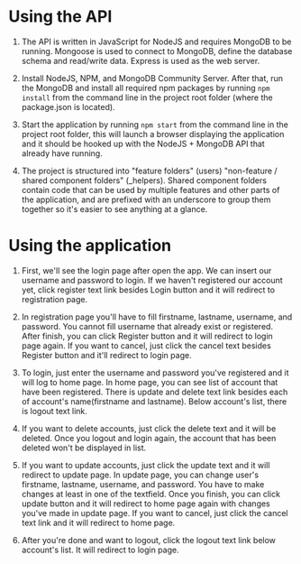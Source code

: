 # Using the API

1. The API is written in JavaScript for NodeJS and requires MongoDB to be running. Mongoose is used to connect to MongoDB, define the database schema and read/write data. Express is used as the web server.

2. Install NodeJS, NPM, and MongoDB Community Server. After that, run the MongoDB and install all required npm packages by running ```npm install``` from the command line in the project root folder (where the package.json is located).

3. Start the application by running ```npm start``` from the command line in the project root folder, this will launch a browser displaying the application and it should be hooked up with the NodeJS + MongoDB API that already have running.

4. The project is structured into "feature folders" (users) "non-feature / shared component folders" (_helpers). Shared component folders contain code that can be used by multiple features and other parts of the application, and are prefixed with an underscore to group them together so it's easier to see anything at a glance.



# Using the application

1. First, we'll see the login page after open the app. We can insert our username and password to login. If we haven't registered our
   account yet, click register text link besides Login button and it will redirect to registration page.
   
2. In registration page you'll have to fill firstname, lastname, username, and password. You cannot fill username that already exist 
   or registered. After finish, you can click Register button and it will redirect to login page again. If you want to cancel, just
   click the cancel text besides Register button and it'll redirect to login page. 
   
3. To login, just enter the username and password you've registered and it will log to home page. In home page, you can see list of 
   account that have been registered. There is update and delete text link besides each of account's name(firstname and lastname). 
   Below account's list, there is logout text link.
   
4. If you want to delete accounts, just click the delete text and it will be deleted. Once you logout and login again, the account that 
   has been deleted won't be displayed in list.
   
5. If you want to update accounts, just click the update text and it will redirect to update page. In update page, you can change user's
   firstname, lastname, username, and password. You have to make changes at least in one of the textfield. Once you finish, you can
   click update button and it will redirect to home page again with changes you've made in update page. If you want to cancel, just
   click the cancel text link and it will redirect to home page.
   
6. After you're done and want to logout, click the logout text link below account's list. It will redirect to login page.
